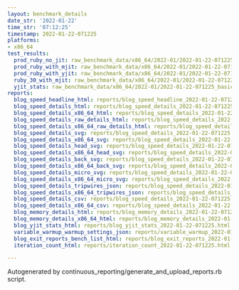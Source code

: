 ```yaml
---
layout: benchmark_details
date_str: '2022-01-22'
time_str: '07:12:25'
timestamp: 2022-01-22-071225
platforms:
- x86_64
test_results:
  prod_ruby_no_jit: raw_benchmark_data/x86_64/2022-01/2022-01-22-071225_basic_benchmark_prod_ruby_no_jit.json
  prod_ruby_with_mjit: raw_benchmark_data/x86_64/2022-01/2022-01-22-071225_basic_benchmark_prod_ruby_with_mjit.json
  prod_ruby_with_yjit: raw_benchmark_data/x86_64/2022-01/2022-01-22-071225_basic_benchmark_prod_ruby_with_yjit.json
  ruby_30_with_mjit: raw_benchmark_data/x86_64/2022-01/2022-01-22-071225_basic_benchmark_ruby_30_with_mjit.json
  yjit_stats: raw_benchmark_data/x86_64/2022-01/2022-01-22-071225_basic_benchmark_yjit_stats.json
reports:
  blog_speed_headline_html: reports/blog_speed_headline_2022-01-22-071225.html
  blog_speed_details_html: reports/blog_speed_details_2022-01-22-071225.html
  blog_speed_details_x86_64_html: reports/blog_speed_details_2022-01-22-071225.x86_64.html
  blog_speed_details_raw_details_html: reports/blog_speed_details_2022-01-22-071225.raw_details.html
  blog_speed_details_x86_64_raw_details_html: reports/blog_speed_details_2022-01-22-071225.x86_64.raw_details.html
  blog_speed_details_svg: reports/blog_speed_details_2022-01-22-071225.svg
  blog_speed_details_x86_64_svg: reports/blog_speed_details_2022-01-22-071225.x86_64.svg
  blog_speed_details_head_svg: reports/blog_speed_details_2022-01-22-071225.head.svg
  blog_speed_details_x86_64_head_svg: reports/blog_speed_details_2022-01-22-071225.x86_64.head.svg
  blog_speed_details_back_svg: reports/blog_speed_details_2022-01-22-071225.back.svg
  blog_speed_details_x86_64_back_svg: reports/blog_speed_details_2022-01-22-071225.x86_64.back.svg
  blog_speed_details_micro_svg: reports/blog_speed_details_2022-01-22-071225.micro.svg
  blog_speed_details_x86_64_micro_svg: reports/blog_speed_details_2022-01-22-071225.x86_64.micro.svg
  blog_speed_details_tripwires_json: reports/blog_speed_details_2022-01-22-071225.tripwires.json
  blog_speed_details_x86_64_tripwires_json: reports/blog_speed_details_2022-01-22-071225.x86_64.tripwires.json
  blog_speed_details_csv: reports/blog_speed_details_2022-01-22-071225.csv
  blog_speed_details_x86_64_csv: reports/blog_speed_details_2022-01-22-071225.x86_64.csv
  blog_memory_details_html: reports/blog_memory_details_2022-01-22-071225.html
  blog_memory_details_x86_64_html: reports/blog_memory_details_2022-01-22-071225.x86_64.html
  blog_yjit_stats_html: reports/blog_yjit_stats_2022-01-22-071225.html
  variable_warmup_warmup_settings_json: reports/variable_warmup_2022-01-22-071225.warmup_settings.json
  blog_exit_reports_bench_list_html: reports/blog_exit_reports_2022-01-22-071225.bench_list.html
  iteration_count_html: reports/iteration_count_2022-01-22-071225.html

---
```

Autogenerated by continuous_reporting/generate_and_upload_reports.rb script.
